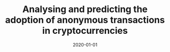 ---
# Documentation: https://wowchemy.com/docs/managing-content/

title: Analysing and predicting the adoption of anonymous transactions in cryptocurrencies
subtitle: ''
summary: ''
authors:
- Radosław W. Michalski
tags: []
categories: []
date: '2020-01-01'
lastmod: 2022-10-07T05:02:48Z
featured: false
draft: false

# Featured image
# To use, add an image named `featured.jpg/png` to your page's folder.
# Focal points: Smart, Center, TopLeft, Top, TopRight, Left, Right, BottomLeft, Bottom, BottomRight.
image:
  caption: ''
  focal_point: ''
  preview_only: false

# Projects (optional).
#   Associate this post with one or more of your projects.
#   Simply enter your project's folder or file name without extension.
#   E.g. `projects = ["internal-project"]` references `content/project/deep-learning/index.md`.
#   Otherwise, set `projects = []`.
projects: []
publishDate: '2022-10-07T05:02:47.853349Z'
publication_types:
- '1'
abstract: ''
publication: '*Business Information Systems Workshops : BIS 2020 International Workshops
  : Colorado Springs, CO, USA, June 8-10, 2020 : revised selected papers*'
doi: 10.1007/978-3-030-61146-0_11
---